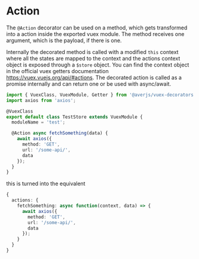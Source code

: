# Action

The `@Action` decorator can be used on a method, which gets transformed into a action inside the exported vuex module. The method receives one argument, which is the payload, if there is one.

Internally the decorated method is called with a modified `this` context where all the states are mapped to the context and the actions context object is exposed through a `$store` object. You can find the context object in the official vuex getters documentation https://vuex.vuejs.org/api/#actions. The decorated action is called as a promise internally and can return one or be used with async/await.

```typescript
import { VuexClass, VuexModule, Getter } from '@averjs/vuex-decorators';
import axios from 'axios';

@VuexClass
export default class TestStore extends VuexModule {
  moduleName = 'test';

  @Action async fetchSomething(data) {
    await axios({
      method: 'GET',
      url: '/some-api/',
      data
    });
  }
}
```

this is turned into the equivalent

```typescript
{
  actions: {
    fetchSomething: async function(context, data) => {
      await axios({
        method: 'GET',
        url: '/some-api/',
        data
      });
    }
  }
}
```